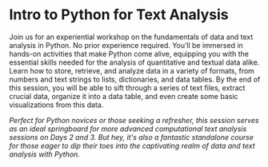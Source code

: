 # Intro to Python for Text Analysis

Join us for an experiential workshop on the fundamentals of data and text analysis in Python. No prior experience required. You’ll be immersed in hands-on activities that make Python come alive, equipping you with the essential skills needed for the analysis of quantitative and textual data alike. Learn how to store, retrieve, and analyze data in a variety of formats, from numbers and text strings to lists, dictionaries, and data tables. By the end of this session, you will be able to sift through a series of text files, extract crucial data, organize it into a data table, and even create some basic visualizations from this data.

_Perfect for Python novices or those seeking a refresher, this session serves as an ideal springboard for more advanced computational text analysis sessions on Days 2 and 3. But hey, it's also a fantastic standalone course for those eager to dip their toes into the captivating realm of data and text analysis with Python._
